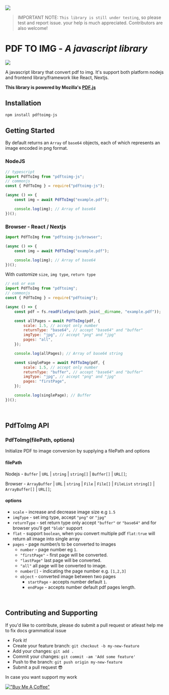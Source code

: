 <img src="./icon.png">

> IMPORTANT NOTE: `This library is still under testing`, so please test and report issue. your help is much appreciated. Contributors are also welcome!

# **PDF TO IMG - _A javascript library_**

[<img src="https://img.shields.io/badge/PDF TO IMG - JS-010101?&style=for-the-badge&logo=Npm"/>](https://www.npmjs.com/package/pdftoimg-js)

A javascript library that convert pdf to img. It's support both platform nodejs and frontend library/framework like React, Nextjs.

**This library is powered by Mozilla's [PDF.js](https://github.com/mozilla/pdf.js)**

## **Installation**

```bash
npm install pdftoimg-js
```

## **Getting Started**

By default returns an `Array` of `base64` objects, each of which represents an image encoded in png format.

### NodeJS

```javascript
// typescript
import PdfToImg from "pdftoimg-js";
// commonjs
const { PdfToImg } = require("pdftoimg-js");

(async () => {
    const img = await PdfToImg("example.pdf");

    console.log(img); // Array of base64
})();
```

### Browser - React / Nextjs

```javascript
import PdfToImg from "pdftoimg-js/browser";

(async () => {
    const img = await PdfToImg("example.pdf");

    console.log(img); // Array of base64
})();
```

With customize `size`, `img type`, `return type`

```javascript
// es6 or esm
import PdfToImg from "pdftoimg";
// commonjs
const { PdfToImg } = require("pdftoimg");

(async () => {
    const pdf = fs.readFileSync(path.join(__dirname, "example.pdf"));

    const allPages = await PdfToImg(pdf, {
        scale: 1.5, // accept only number
        returnType: "base64", // accept "base64" and "buffer"
        imgType: "jpg", // accept "png" and "jpg"
        pages: "all",
    });

    console.log(allPages); // Array of base64 string

    const singlePage = await PdfToImg(pdf, {
        scale: 1.5, // accept only number
        returnType: "buffer", // accept "base64" and "buffer"
        imgType: "jpg", // accept "png" and "jpg"
        pages: "firstPage",
    });

    console.log(singlePage); // Buffer
})();
```

<br/>

## **PdfToImg API**

### PdfToImg(filePath, options)

Initialize PDF to image conversion by supplying a filePath and options

#### filePath

Nodejs - `Buffer` | `URL` | `string` | `string[]` | `Buffer[]` | `URL[]`;

Browser - `ArrayBuffer` | `URL` | `string` | `File` | `File[]` | `FileList` `string[]` | `ArrayBuffer[]` | `URL[]`;

#### options

-   `scale` - increase and decrease image size e.g `1.5`
-   `imgType` - set img type, accept `"png"` or `"jpg"`
-   `returnType` - set return type only accept `"buffer"` or `"base64"` and for browser you'll get `"blob"` support
-   `flat` - support `boolean`, when you convert multiple pdf `flat:true` will return all image into single array
-   `pages` - page number/s to be converted to images
    -   `number` - page number eg `1`.
    -   `"firstPage"` - first page will be converted.
    -   `"lastPage"` last page will be converted.
    -   `"all"` all page will be converted to image.
    -   `number[]` - indicating the page number e.g. `[1,2,3]`
    -   `object` - converted image between two pages
        -   `startPage` - accepts number default `1`.
        -   `endPage` - accepts number default pdf pages length.

<br/>

## Contributing and Supporting

If you'd like to contribute, please do submit a pull request or atleast help me to fix docs grammatical issue

-   Fork it!
-   Create your feature branch: `git checkout -b my-new-feature`
-   Add your changes: `git add .`
-   Commit your changes: `git commit -am 'Add some feature'`
-   Push to the branch: `git push origin my-new-feature`
-   Submit a pull request :sunglasses:

In case you want support my work

[!["Buy Me A Coffee"](https://www.buymeacoffee.com/assets/img/custom_images/orange_img.png)](https://buymeacoffee.com/rashed.iqbal)
